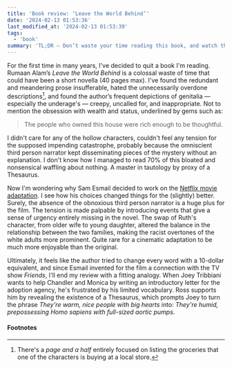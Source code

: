 ```yaml
---
title: 'Book review: ‘Leave the World Behind’'
date: '2024-02-13 01:53:36'
last_modified_at: '2024-02-13 01:53:39'
tags:
  - 'book'
summary: 'TL;DR — Don’t waste your time reading this book, and watch the film instead. If you really have to.'
---
```

For the first time in many years, I've decided to quit a book I'm reading. Rumaan Alam’s _Leave the World Behind_ is a colossal waste of time that could have been a short novella (40 pages max). I've found the redundant and meandering prose insufferable, hated the unnecessarily overdone descriptions[^1], and found the author’s frequent depictions of genitalia — especially the underage's — creepy, uncalled for, and inappropriate. Not to mention the obsession with wealth and status, underlined by gems such as:

> The people who owned this house were rich enough to be thoughtful.

I didn't care for any of the hollow characters, couldn't feel any tension for the supposed impending catastrophe, probably because the omniscient third person narrator kept disseminating pieces of the mystery without an explanation. I don't know how I managed to read 70% of this bloated and nonsensical waffling about nothing. A master in tautology by proxy of a Thesaurus.

Now I'm wondering why Sam Esmail decided to work on the [Netflix movie adaptation](https://www.netflix.com/gb/title/81314956). I see how his choices changed things for the (slightly) better. Surely, the absence of the obnoxious third person narrator is a huge plus for the film. The tension is made palpable by introducing events that give a sense of urgency entirely missing in the novel. The swap of Ruth's character, from older wife to young daughter, altered the balance in the relationship between the two families, making the racist overtones of the white adults more prominent. Quite rare for a cinematic adaptation to be much more enjoyable than the original.

Ultimately, it feels like the author tried to change every word with a 10-dollar equivalent, and since Esmail invented for the film a connection with the TV show _Friends_, I'll end my review with a fitting analogy. When Joey Tribbiani wants to help Chandler and Monica by writing an introductory letter for the adoption agency, he's frustrated by his limited vocabulary. Ross supports him by revealing the existence of a Thesaurus, which prompts Joey to turn the phrase _They're warm, nice people with big hearts_ into: _They're humid, prepossessing Homo sapiens with full-sized aortic pumps_.

#### Footnotes

[^1]: There's a _page and a half_ entirely focused on listing the groceries that one of the characters is buying at a local store.